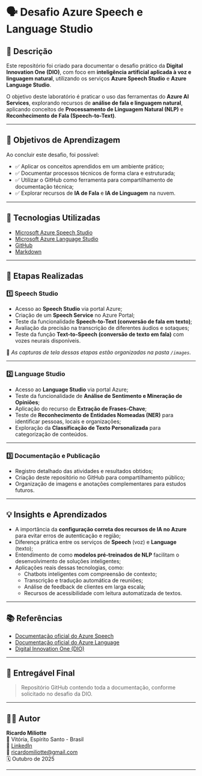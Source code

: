 # 🗣️ Desafio Azure Speech e Language Studio

## 📘 Descrição
Este repositório foi criado para documentar o desafio prático da **Digital Innovation One (DIO)**, com foco em **inteligência artificial aplicada à voz e linguagem natural**, utilizando os serviços **Azure Speech Studio** e **Azure Language Studio**.

O objetivo deste laboratório é praticar o uso das ferramentas do **Azure AI Services**, explorando recursos de **análise de fala e linguagem natural**, aplicando conceitos de **Processamento de Linguagem Natural (NLP)** e **Reconhecimento de Fala (Speech-to-Text)**.

---

## 🎯 Objetivos de Aprendizagem

Ao concluir este desafio, foi possível:

- ✅ Aplicar os conceitos aprendidos em um ambiente prático;  
- ✅ Documentar processos técnicos de forma clara e estruturada;  
- ✅ Utilizar o GitHub como ferramenta para compartilhamento de documentação técnica;  
- ✅ Explorar recursos de **IA de Fala** e **IA de Linguagem** na nuvem.

---

## 🚀 Tecnologias Utilizadas

- [Microsoft Azure Speech Studio](https://speech.microsoft.com/)  
- [Microsoft Azure Language Studio](https://language.cognitive.azure.com/)  
- [GitHub](https://github.com/)  
- [Markdown](https://www.markdownguide.org/)  

---

## 🧩 Etapas Realizadas

### 1️⃣ **Speech Studio**
- Acesso ao **Speech Studio** via portal Azure;  
- Criação de um **Speech Service** no Azure Portal;  
- Teste da funcionalidade **Speech-to-Text (conversão de fala em texto)**;  
- Avaliação da precisão na transcrição de diferentes áudios e sotaques;  
- Teste da função **Text-to-Speech (conversão de texto em fala)** com vozes neurais disponíveis.  

📸 *As capturas de tela dessas etapas estão organizadas na pasta `/images`.*

---

### 2️⃣ **Language Studio**
- Acesso ao **Language Studio** via portal Azure;  
- Teste da funcionalidade de **Análise de Sentimento e Mineração de Opiniões**;  
- Aplicação do recurso de **Extração de Frases-Chave**;  
- Teste de **Reconhecimento de Entidades Nomeadas (NER)** para identificar pessoas, locais e organizações;  
- Exploração da **Classificação de Texto Personalizada** para categorização de conteúdos.
  
---

### 3️⃣ **Documentação e Publicação**
- Registro detalhado das atividades e resultados obtidos;  
- Criação deste repositório no GitHub para compartilhamento público;  
- Organização de imagens e anotações complementares para estudos futuros.  

---

## 💡 Insights e Aprendizados

- A importância da **configuração correta dos recursos de IA no Azure** para evitar erros de autenticação e região;  
- Diferença prática entre os serviços de **Speech** (voz) e **Language** (texto);  
- Entendimento de como **modelos pré-treinados de NLP** facilitam o desenvolvimento de soluções inteligentes;  
- Aplicações reais dessas tecnologias, como:
  - Chatbots inteligentes com compreensão de contexto;
  - Transcrição e tradução automática de reuniões;
  - Análise de feedback de clientes em larga escala;
  - Recursos de acessibilidade com leitura automatizada de textos.
---

## 📚 Referências

- [Documentação oficial do Azure Speech](https://learn.microsoft.com/azure/cognitive-services/speech-service/)  
- [Documentação oficial do Azure Language](https://learn.microsoft.com/azure/cognitive-services/language-service/)  
- [Digital Innovation One (DIO)](https://www.dio.me/)  

---

## 📎 Entregável Final
> Repositório GitHub contendo toda a documentação, conforme solicitado no desafio da DIO.

---

## 👨‍💻 Autor

**Ricardo Miliotte**  
📍 Vitória, Espírito Santo - Brasil  
🔗 [LinkedIn](https://www.linkedin.com/in/ricardo-miliotte/)  
📧 ricardomiliotte@gmail.com  
🗓️ Outubro de 2025  

---


